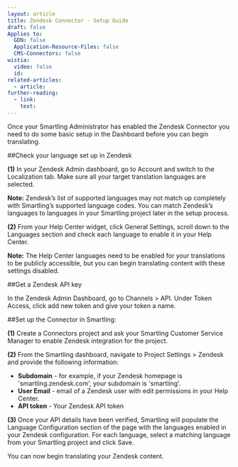 ```yaml
---
layout: article
title: Zendesk Connector - Setup Guide
draft: false
Applies to:
  GDN: false
  Application-Resource-Files: false
  CMS-Connectors: false
wistia:
  video: false
  id:
related-articles:
  - article:
further-reading:
  - link:
    text:
---
```


Once your Smartling Administrator has enabled the Zendesk Connector you need to do some basic setup in the Dashboard before you can begin translating.

##Check your language set up in Zendesk

**(1)** In your Zendesk Admin dashboard, go to Account and switch to the Localization tab. Make sure all your target translation languages are selected.

**Note:** Zendesk’s list of supported languages may not match up completely with Smartling’s supported language codes. You can match Zendesk’s languages to languages in your Smartling project later in the setup process.

**(2)** From your Help Center widget, click General Settings, scroll down to the Languages section and check each language to enable it in your Help Center.

**Note:** The Help Center languages need to be enabled for your translations to be publicly accessible, but you can begin translating content with these settings disabled. 

##Get a Zendesk API key

In the Zendesk Admin Dashboard, go to Channels > API. Under Token Access, click add new token and give your token a name.

##Set up the Connector in Smartling:

**(1)** Create a Connectors project and ask your Smartling Customer Service Manager to enable Zendesk integration for the project.

**(2)** From the Smartling dashboard, navigate to Project Settings > Zendesk and provide the following information: 

* **Subdomain** - for example, if your Zendesk homepage is 'smartling.zendesk.com', your subdomain is 'smartling'.
* **User Email** - email of a Zendesk user with edit permissions in your Help Center.
* **API token** - Your Zendesk API token


**(3)** Once your API details have been verified, Smartling will populate the Language Configuration section of the page with the languages enabled in your Zendesk configuration. For each language, select a matching language from your Smartling project and click Save.

You can now begin translating your Zendesk content.